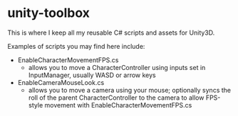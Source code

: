 # unity-toolbox

This is where I keep all my reusable C# scripts and assets for Unity3D.

Examples of scripts you may find here include:
* EnableCharacterMovementFPS.cs
  - allows you to move a CharacterController using inputs set in InputManager, usually WASD or arrow keys
* EnableCameraMouseLook.cs
  - allows you to move a camera using your mouse; optionally syncs the roll of the parent CharacterController to the camera to allow FPS-style movement with EnableCharacterMovementFPS.cs
